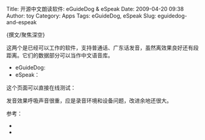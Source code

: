 Title: 开源中文朗读软件: eGuideDog & eSpeak
Date: 2009-04-20 09:38
Author: toy
Category: Apps
Tags: eGuideDog, eSpeak
Slug: eguidedog-and-espeak

{撰文/聚焦深空}

这两个是已经可以工作的软件，支持普通话、广东话发音，虽然离效果良好还有段距离。它们的数据部分可以当作中文语音库。

* eGuideDog:  
* eSpeak：

这个页面可以直接在线测试：

发音效果呼吸声音很重，应是录音环境和设备问题，改进余地还很大。

参考：

*  
*
